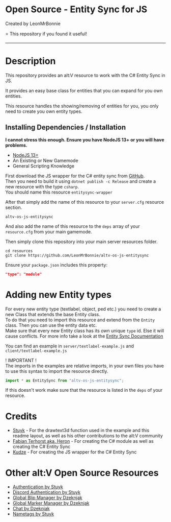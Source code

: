 # Open Source - Entity Sync for JS

Created by LeonMrBonnie

⭐ This repository if you found it useful!

---

# Description

This repository provides an alt:V resource to work with the C# Entity Sync in JS.

It provides an easy base class for entities that you can expand for you own entities.

This resource handles the showing/removing of entities for you, you only need to create you own entity types.

## Installing Dependencies / Installation

**I cannot stress this enough. Ensure you have NodeJS 13+ or you will have problems.**

-   [NodeJS 13+](https://nodejs.org/en/download/current/)
-   An Existing or New Gamemode
-   General Scripting Knowledge

First download the JS wrapper for the C# entity sync from [GitHub](https://github.com/Kudze/altv-csharp-entity-sync-to-js-wrapper).<br>
Then you need to build it using `dotnet publish -c Release` and create a new resource with the type `csharp`.<br>
You should name this resource `entitysync-wrapper`

After that simply add the name of this resource to your `server.cfg` resource section.

`altv-os-js-entitysync`

And also add the name of this resource to the `deps` array of your `resource.cfg` from your main gamemode.

Then simply clone this repository into your main server resources folder.

```
cd resources
git clone https://github.com/LeonMrBonnie/altv-os-js-entitysync
```

Ensure your `package.json` includes this property:

```json
"type": "module"
```

# Adding new Entity types

For every new entity type (textlabel, object, ped etc.) you need to create a new Class that extends the base Entity class.<br>
To do that you need to import this resource and extend from the `Entity` class. Then you can use the entity data etc.<br>
Make sure that every new Entity class has its own unique `type` id. Else it will cause conflicts. For more info take a look at the [Entity Sync Documentation](https://fabianterhorst.github.io/coreclr-module/articles/entity-sync.html)

You can find an example in `server/textlabel-example.js` and `client/textlabel-example.js`

! IMPORTANT !<br>
The imports in the examples are relative imports, in your own files you have to use this syntax to import the resource directly.
```js
import * as EntitySync from "altv-os-js-entitysync";
```
If this doesn't work make sure that the resource is listed in the `deps` of your resource.

# Credits

-   [Stuyk](https://github.com/Stuyk) - For the drawtext3d function used in the example and this readme layout, as well as his other contributions to the alt:V community
-   [Fabian Terhorst aka. Heron](https://github.com/fabianterhorst) - For creating the C# module as well as creating the C# Entity Sync
-   [Kudze](https://github.com/Kudze) - For creating the JS wrapper for the C# Entity Sync

# Other alt:V Open Source Resources

-   [Authentication by Stuyk](https://github.com/Stuyk/altv-os-auth)
-   [Discord Authentication by Stuyk](https://github.com/Stuyk/altv-discord-auth)
-   [Global Blip Manager by Dzeknjak](https://github.com/jovanivanovic/altv-os-global-blip-manager)
-   [Global Marker Manager by Dzeknjak](https://github.com/jovanivanovic/altv-os-global-marker-manager)
-   [Chat by Dzeknjak](https://github.com/jovanivanovic/altv-os-chat)
-   [Nametags by Stuyk](https://github.com/Stuyk/altv-os-nametags)